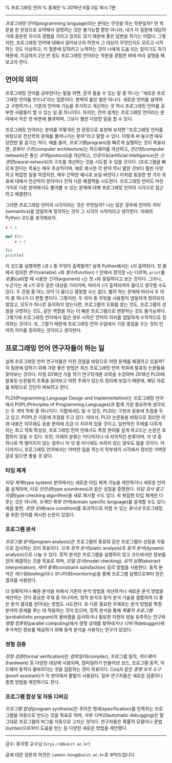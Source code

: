 % 프로그래밍 언어
% 홍재민
% 2019년 6월 3일 16시 7분

---

*프로그래밍* *언어*(programming language)라는 분야는 무엇을 하는 학문일까? 한 학문을 한 문장으로 요약해서 설명하는 것은 불가능할 뿐만 아니라, 내가 이 질문에 대답하기에 충분한 지식과 경험을 가지고 있지도 않기 때문에 좋은 답변을 하기는 어렵다. 그렇지만, 프로그래밍 언어에 대해서 알아보고자 하면서 그 대상이 무엇인지도 모르고 시작하는 것도 이상하고, 이 질문에 답하려고 노력하는 것이 나에게 도움 되는 일이기도 하기 때문에, 지금까지 2년 반 정도 프로그래밍 언어라는 학문을 경험한 바에 따라 설명을 해보고자 한다.

## 언어의 의미

프로그래밍 언어를 공부한다는 말을 하면, 흔히 들을 수 있는 말 중 하나는 “새로운 프로그래밍 언어를 만드냐”라는 질문이다. 완벽히 틀린 말은 아니다. 새로운 언어를 설계하고 구현하거나, 기존의 언어에 기능을 추가하고 개선하는 것 역시 프로그래밍 언어를 공부한 사람들이 할 수 있는 일 중 하나이다. 하지만, 언어 설계는 프로그래밍 언어라는 분야에서 작은 한 부분에 불과하며, 그보다 훨씬 다양한 일을 할 수 있다.

프로그래밍 언어라는 분야를 어떻게든 한 문장으로 표현해 보자면 "프로그래밍 언어를 바탕으로 전산학의 문제를 풀어나가는 분야"라고 말할 수 있다. 이렇게 써 놓으면 매우 당연한 말 같기는 하다. 예를 들어, *프로그램*(program)을 빠르게 실행하는 것이 목표라면, *컴퓨터* *구조*(computer architecture)는 하드웨어를 개선하고, *전산망*(computer network)은 통신 *규약*(protocol)을 개선하고, *인공지능*(artificial intelligence)은 *신경망*(neural network)의 구조를 개선하는 것을 시도할 수 있을 것이다. (프로그램을 빠르게 한다는 목표는 매우 추상적이며, 예로 제시한 각 분야 역시 말한 것보다 훨씬 다양하고 복잡한 일을 하겠지만, 매우 간략한 예시로 보길 바란다.) 이처럼 동일한 한 가지 목표에 대해서 전산학의 분야마다 전혀 다른 해결책을 시도한다. 프로그래밍 언어도 마찬가지로 다른 분야에서도 풀어볼 수 있는 문제에 대해 프로그래밍 언어의 시각으로 접근하고 해결한다.

그러면 프로그래밍 언어의 시각이라는 것은 무엇일까? 나는 많은 경우에 언어의 *의미*(semantics)를 엄밀하게 정의하는 것이 그 시각의 시작이라고 생각한다. 아래의 Python 코드를 생각해보자.

```python
x = 1

def f():
    x = 2

f()
print(x)
```

이 코드를 실행하면 `1`과 `2` 중 무엇이 출력될까? 실제 Python에서는 `1`이 출력된다. 첫 줄에서 정의한 *변수*(variable) `x`와 *함수*(function) `f` 안에서 정의한 `x`는 다르며, `print`를 *호출*(call)할 때 사용한 *인자*(argument) `x`는 첫 `x`와 동일하다고 보는 것이다. 그러나, 누군가는 세 `x`가 모두 같은 대상을 가리키며, 따라서 `2`가 출력되어야 옳다고 생각할 수도 있다. 두 관점 중 어느 것이 더 옳다고 결정할 수는 없다. 풀려 하는 문제에 따라서 두 의미 중 하나가 더 편할 뿐이다. 그렇지만, 두 의미 중 무엇을 사용할지 엄밀하게 정의되지 않았고, 모두가 하나로 동의하지 않는다면, 프로그램의 오류를 찾는 것도, 프로그램의 성질을 규명하는 것도, 같은 역할을 하는 더 빠른 프로그램으로 변환하는 것도 불가능하다. 그렇기에 프로그래밍 언어에서 많은 경우 시작은 언어의 의미를 엄밀하게 수학적으로 정의하는 것이다. 또, 그렇기 때문에 프로그래밍 언어 수업에서 가장 중점을 두는 것이 언어의 의미를 정의하는 것이라고 생각한다.

## 프로그래밍 언어 연구자들이 하는 일

실제 프로그래밍 언어 연구자들은 이런 관점을 바탕으로 어떤 문제를 해결하고 있을까? 이 질문에 답하기 위해 가장 좋은 방법은 최신 프로그래밍 언어 학회에 발표된 논문들을 찾아보는 것이다. 마침 2018년 가을 학기 연구학개론 과목을 수강하며 2018년 PLDI에 발표된 논문들의 초록을 읽어보고 어떤 주제가 있는지 정리해 보았기 때문에, 해당 자료를 바탕으로 간단히 써보려고 한다.

PLDI(Programming Language Design and Implementation)는 프로그래밍 언어에서 POPL(Principles of Programming Languages)과 함께 가장 중요하게 생각되는 두 개의 학회 중 하나이다. 이름에서도 알 수 있듯, PLDI는 구현과 응용에 초점을 두고 있고, POPL은 이론에 초점을 두고 있다. 따라서, PLDI 논문들을 바탕으로 정리한 아래 내용은 아무래도 응용 분야에 조금 더 치우쳐 있을 것이고, 일반적인 주제를 다루게 되는 최고 학회 특성상, 프로그래밍 언어 안에서도 특정 분야를 깊게 파고드는 논문은 포함하지 않을 수 있다. 또한, 아래의 분류는 어디까지나 내 자의적인 분류이며, 저 넷 중 하나로 딱 떨어지지 않는 경우나 저 넷 중 어디에도 속하지 않는 경우도 많을 것이다. 어디까지나, 프로그래밍 언어에서는 어떠한 일을 하는지 학부생의 시각에서 정리한 가벼운 글로 읽으면 좋을 것 같다.

### 타입 체계

*타입* *체계*(type system) 분야에서는 새로운 타입 체계 기능을 제안하거나 새로운 언어를 설계하며, *타입* *안전성*(type soundness)과 같은 성질을 증명한다. *타입* *검사* *알고리즘*(type checking algorithm)을 새로 제시할 수도 있다. 꼭 복잡한 타입 체계만 다루는 것은 아니며, *도메인* *특화* *언어*(domain specific language)를 설계할 수도 있다. 예를 들면, *경쟁* *상태*(race condition)를 효과적으로 피할 수 있는 *동시성* 프로그래밍을 위한 언어를 제시한 논문이 있었다.

### 프로그램 분석
*프로그램 분석*(program analysis)은 프로그램의 종료와 같은 프로그램의 성질을 자동으로 검사하는 것이 목표이다. 크게 *정적* *분석*(static analysis)과 *동적* *분석*(dynamic analysis)으로 나눌 수 있다. 정적 분석은 프로그램을 실행하지 않고 코드에서만 정보를 얻어 해결하는 것을 목표로 하며, *모델* *검사*(model checking), *요약* *실행*(abstract interpretation), *제약* *충족*(constraint satisfaction) 등의 방법을 사용한다. 동적 분석은 *테스팅*(testing)이나 *모니터링*(monitoring)을 통해 프로그램 실행으로부터 얻은 결과를 사용한다.

더 정확하거나 빠른 분석을 위해서 기존의 분석 방법을 개선하거나 새로운 분석 방법을 제안하는 것이 중요한 주제 중 하나이며, 정적 분석과 동적 분석 기술을 결합하여 더 좋은 분석 결과를 얻어내는 방법도 시도한다. 또 다른 중요한 주제로는 분석 방법을 특정 분야의 문제를 푸는 데 적용하는 것이 있으며, 정적 분석을 통해 *확률적* *프로그램*(probabilistic program)의 올바름을 검사하거나 필요한 자원의 양을 유추하는 연구와 *병렬* *컴퓨팅*(parallel computing)에서 경쟁 상태를 찾아내거나 *디버거*(debugger)에 추가적인 정보를 제공하기 위해 동적 분석을 사용하는 연구가 있었다.

### 정형 검증
*정형* *검증*(formal verification)은 *컴파일러*(compiler), 프로그램 동작, *하드웨어*(hardware) 등 다양한 대상에 사용되며, 컴파일러가 만들어낸 코드, 프로그램 동작, 하드웨어 동작이 올바르다는 것을 검증하는 것이 목표이다. Coq과 같은 *증명* *보조* *도구*(proof assistant)가 이 분야에서 활발히 사용된다. 일부 연구자들은 새로운 검증이나 증명 방법을 제안하기도 한다.

### 프로그램 합성 및 자동 디버깅
*프로그램* *합성*(program synthesis)은 주어진 명세(specification)를 만족하는 프로그램을 자동으로 만드는 것을 목표로 하며, *자동* *디버깅*(automatic debugging)은 말 그대로 프로그램의 버그를 자동으로 고치는 것이다. 연구자들은 확률적 모델이나 문법(syntax)으로부터 도움을 받는 등 다양한 새로운 방법을 제안했다.

---

감수: 류석영 교수님 (``sryu.cs@kaist.ac.kr``)

글에 대한 질문과 의견은 ``jaemin.hong@kaist.ac.kr``로 부탁드립니다.
